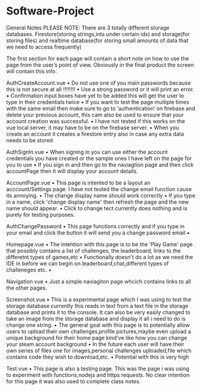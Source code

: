# Software-Project
General Notes
PLEASE NOTE: There are 3 totally different storage databases. Firestore(storing strings,ints under certain ids) and storage(for storing files) and realtime database(for storing small amounts of data
that we need to access frequently)

The first section for each page will contain a short note on how to use the page from the user’s point of view. 
Obviously in the final product the screen will contain this info.

AuthCreateAccount.vue
• Do not use one of you main passwords because this is not secure at all !!!!!!!!
•	Use a strong password or it will print an error.
•	Confirmation input boxes have yet to be added this will get the user to type in their credentials twice
•	If you want to test the page multiple times with the same email then make sure to go to ‘authentication’ on firebase and delete your previous account, this cam also be used to ensure that your account creation was successful.
•	I have not tested if this works on the vue local server, it may have to be on the firebase server.
• When you create an account it creates a firestore entry also in case any extra data needs to be stored

AuthSignIn.vue
• When signing in you can use either the account credentials you have created or the sample ones I have left on the page for you to use
• If you sign in and then go to the naviagtion page and then click accountPage then it will display your account details.


AccountPage.vue
• This page is intented to be a layout an acccount/Settings page. I have not tested the change email function cause its annoying.
• The change display name should work correctly
• If you type in a name, click 'change display name' then refresh the page and the new name should appear.
• Click to change tect currently does nothing and is purely for testing purposes.


AuthChangePassword
• This page functions correctly and if you type in your email and click the button it will send you a change password email
• 

Homepage.vue
• The intention with this page is to be the 'Play Game' page that possibly contains a list of challenges, the leaderboard, links to the differetnt types of games,etc
• Functionally doesn't do a lot as we need the IDE in before we can begin on leaderboard,chat,different types of challeneges etc.
•

Navigation.vue
• Just a simple naviagiton page whcich contains links to all the other pages.

Screenshot.vue
• This is a experimental page which I was using to test the storage database currently this reads in text from a text file in the storage database and prints
 it to the console. It can also be very easily changed to take an image from the storage database and display it all i need to do is change one string.
 • The general goal with this page is to potentially allow users to upload their own challenges,profile pictures,maybe even upload a unique background for their
 home page kind've like how you can change your steam account background
 • In the future each user will have their own series of files one for images,personal challenges uploaded,file which contains code they wish to download,etc.
 • Potential with this is very high
 
 Test.vue
 • This page is also a testing page. This was the page i was using to experiment with functions,nodejs and https requests. No clear intention for this page
 it was also used to complete class notes.
